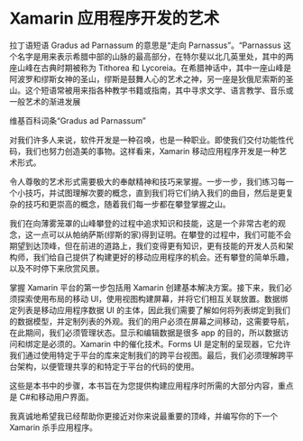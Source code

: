 # Xamarin 应用程序开发的艺术

拉丁语短语 Gradus ad Parnassum 的意思是“走向 Parnassus”。“Parnassus 这个名字是用来表示希腊中部的山脉的最高部分，在特尔斐以北几英里处，其中的两座山峰在古典时期被称为 Tithorea 和 Lycoreia。在希腊神话中，其中一座山峰是阿波罗和缪斯女神的圣山，缪斯是鼓舞人心的艺术之神，另一座是狄俄尼索斯的圣山。这个短语常被用来指各种教学书籍或指南，其中寻求文学、语言教学、音乐或一般艺术的渐进发展

维基百科词条“Gradus ad Parnassum”

对我们许多人来说，软件开发是一种召唤，也是一种职业。即使我们交付功能性代码，我们也努力创造美的事物。这样看来，Xamarin 移动应用程序开发是一种艺术形式。

令人尊敬的艺术形式需要极大的奉献精神和技巧来掌握。一步一步，我们练习每一个小技巧，并试图理解次要的概念，直到我们将它们纳入我们的曲目，然后是更复杂的技巧和更崇高的概念，随着我们每一步都在攀登掌握之山。

我们在向薄雾笼罩的山峰攀登的过程中追求知识和技能，这是一个非常古老的观念，这一点可以从帕纳萨斯(缪斯的家)得到证明。在攀登的过程中，我们可能不会期望到达顶峰，但在前进的道路上，我们变得更有知识，更有技能的开发人员和架构师，我们给自己提供了构建更好的移动应用程序的机会。还有攀登的简单乐趣，以及不时停下来欣赏风景。

掌握 Xamarin 平台的第一步包括用 Xamarin 创建基本解决方案。接下来，我们必须探索使用布局的移动 UI，使用视图构建屏幕，并将它们相互关联放置。数据绑定列表是移动应用程序数据 UI 的主体，因此我们需要了解如何将列表绑定到我们的数据模型，并定制列表的外观。我们的用户必须在屏幕之间移动，这需要导航，在此期间，我们必须管理状态。显示和编辑数据是很多 app 的目的，所以数据访问和绑定是必须的。Xamarin 中的催化技术。Forms UI 是定制的呈现器，它允许我们通过使用特定于平台的库来定制我们的跨平台视图。最后，我们必须理解跨平台架构，以便管理共享的和特定于平台的代码的使用。

这些是本书中的步骤，本书旨在为您提供构建应用程序时所需的大部分内容，重点是 C#和移动用户界面。

我真诚地希望我已经帮助你更接近对你来说最重要的顶峰，并编写你的下一个 Xamarin 杀手应用程序。